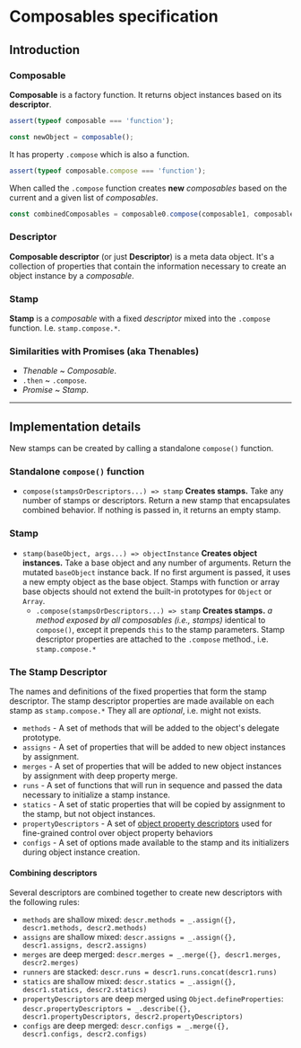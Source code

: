 # Composables specification

## Introduction

### Composable

**Composable** is a factory function. It returns object instances based on its **descriptor**.

```js
assert(typeof composable === 'function');

const newObject = composable();
```

It has property `.compose` which is also a function.
```js
assert(typeof composable.compose === 'function');
```

When called the `.compose` function creates **new** *composables* based on the current and a given list of *composables*.
```js
const combinedComposables = composable0.compose(composable1, composable2, composable3);
```

### Descriptor

**Composable descriptor** (or just **Descriptor**) is a meta data object.
It's a collection of properties that contain the information necessary to create an object instance by a *composable*.

### Stamp

**Stamp** is a *composable* with a fixed *descriptor* mixed into the `.compose` function. I.e. `stamp.compose.*`.

### Similarities with Promises (aka Thenables)

* *Thenable* ~ *Composable*.
* `.then` ~ `.compose`.
* *Promise* ~ *Stamp*.

-----

## Implementation details

New stamps can be created by calling a standalone `compose()` function.

### Standalone `compose()` function

* `compose(stampsOrDescriptors...) => stamp` **Creates stamps.** Take any number of stamps or descriptors.
Return a new stamp that encapsulates combined behavior. If nothing is passed in, it returns an empty stamp.

### Stamp

* `stamp(baseObject, args...) => objectInstance` **Creates object instances.**
Take a base object and any number of arguments. Return the mutated `baseObject` instance back.
If no first argument is passed, it uses a new empty object as the base object.
Stamps with function or array base objects should not extend the built-in prototypes for `Object` or `Array`.
  * `.compose(stampsOrDescriptors...) => stamp` **Creates stamps.** *a method exposed by all composables (i.e., stamps)*
  identical to `compose()`, except it prepends `this` to the stamp parameters.
  Stamp descriptor properties are attached to the `.compose` method., i.e. `stamp.compose.*`


### The Stamp Descriptor

The names and definitions of the fixed properties that form the stamp descriptor.
The stamp descriptor properties are made available on each stamp as `stamp.compose.*`
They all are *optional*, i.e. might not exists.

* `methods` - A set of methods that will be added to the object's delegate prototype.
* `assigns` - A set of properties that will be added to new object instances by assignment.
* `merges` - A set of properties that will be added to new object instances by assignment with deep property merge.
* `runs` - A set of functions that will run in sequence and passed the data necessary to initialize a stamp instance.
* `statics` - A set of static properties that will be copied by assignment to the stamp, but not object instances.
* `propertyDescriptors` - A set of [object property
descriptors](https://developer.mozilla.org/en-US/docs/Web/JavaScript/Reference/Global_Objects/Object/defineProperties)
used for fine-grained control over object property behaviors
* `configs` - A set of options made available to the stamp and its initializers during object instance creation.

#### Combining descriptors

Several descriptors are combined together to create new descriptors with the following rules:

* `methods` are shallow mixed: `descr.methods = _.assign({}, descr1.methods, descr2.methods)`
* `assigns` are shallow mixed: `descr.assigns = _.assign({}, descr1.assigns, descr2.assigns)`
* `merges` are deep merged: `descr.merges = _.merge({}, descr1.merges, descr2.merges)`
* `runners` are stacked: `descr.runs = descr1.runs.concat(descr1.runs)`
* `statics` are shallow mixed: `descr.statics = _.assign({}, descr1.statics, descr2.statics)`
* `propertyDescriptors` are deep merged using `Object.defineProperties`: `descr.propertyDescriptors = _.describe({}, descr1.propertyDescriptors, descr2.propertyDescriptors)`
* `configs` are deep merged: `descr.configs = _.merge({}, descr1.configs, descr2.configs)`
